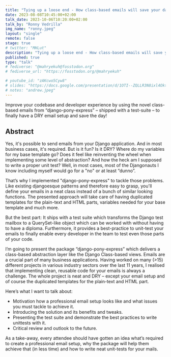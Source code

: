 ```yaml
---
title: "Tying up a loose end - How class-based emails will save your day"
date: 2023-08-08T10:45:00+02:00
talk_date: 2023-10-06T10:20:00+02:00
talk_by: "Ronny Vedrilla"
img_name: "ronny.jpeg"
layout: "single"
remote: false
stage: true
# twitter: "MHLut"
description: "Tying up a loose end - How class-based emails will save your day"
published: true
type: "talk"
# fediverse: "@mahryekuh@fosstodon.org"
# fediverse_url: "https://fosstodon.org/@mahryekuh"

# youtube_id: "zAKcwo5Cyw8"
# slides: "https://docs.google.com/presentation/d/1OTI--ZQLLR3N8ixl4OktEwbXfiau_0BNXicl_3j5uYc/edit?usp=sharing"
# notes: "andrew.jpeg"
---
```



Improve your codebase and developer experience by using the novel class-based emails from “django-pony-express” – shipped with a test-suite – to finally have a DRY email setup and save the day!

## Abstract
 
Yes, it's possible to send emails from your Django application. And in most business cases, it's required. But is it fun? Is it DRY? Where do my variables for my base template go? Does it feel like reinventing the wheel when implementing some level of abstraction? And how the heck am I supposed to write a proper unit test? Well, in most cases, most of the Djangonauts I know including myself would go for a "no" or at least “dunno”.

That’s why I implemented "django-pony-express" to tackle those problems. Like existing djangoesque patterns and therefore easy to grasp, you'll define your emails in a neat class instead of a bunch of similar looking functions. The presented approach will take care of having duplicated templates for the plain-text and HTML parts, variables needed for your base template and much more.

But the best part: It ships with a test suite which transforms the Django test mailbox to a QuerySet-like object which can be worked with without having to have a diploma. Furthermore, it provides a best-practice to unit-test your emails to finally enable every developer in the team to test even those parts of your code.

I’m going to present the package “django-pony-express” which delivers a class-based abstraction layer like the Django Class-based views.
Emails are a crucial part of many business applications. Having worked on many (>15) different projects in various industry sectors over the last 11 years, I realised that implementing clean, reusable code for your emails is always a challenge. The whole project is neat and DRY – except your email setup and of course the duplicated templates for the plain-text and HTML part.

Here’s what I want to talk about:

* Motivation how a professional email setup looks like and what issues you must tackle to achieve it.
* Introducing the solution and its benefits and tweaks.
* Presenting the test suite and demonstrate the best practices to write unittests with it.
* Critical review and outlook to the future.

As a take-away, every attendee should have gotten an idea what’s required to create a professional email setup, why the package will help them achieve that (in less time) and how to write neat unit-tests for your mails.
